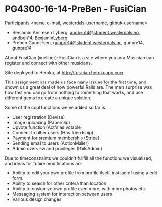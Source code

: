 # PG4300-16-14-PreBen - FusiCian

Participants <name, e-mail, westerdals-username, github-username>
- Benjamin Andresen Lyberg, andben14@student.westerdals.no, andben14, BenjaminLyberg
- Preben Gundersen, gunpre14@student.westerdals.no, gunpre14, gunpre14

About FusiCian (oneliner):
FusiCian is a site where you as a Musician can register and connect with other musicians. 

Site deployed to Heroku, at http://fusician.herokuapp.com

This assignment has made us face many issues for the first time, and shown us a great deal of how powerful Rails are.
The main surprise was how fast you can go from nothing to something that works, and use different gems to create a unique solution.

Some of the cool functions we've added so far is
- User registration                 (Devise)
- Image uploading                   (Paperclip)
- Upvote function                   (Act's as votable)
- Connect to other users            (Has friendship)
- Payment for premium membership    (Stripe)
- Sending email to users            (ActionMailer)
- Admin overview and privileges     (RailsAdmin)


Due to timeconstraints we couldn't fullfill all the functions we visualised, and
ideas for future modifications are 
- Ability to edit your own profile from profile itself, instead of using a edit form.
- Ability to search for other critera than location
- Ability to customize own profile even more, with more photos etc.
- Messaging system for interaction between users
- Various design changes
